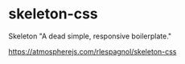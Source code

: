 # skeleton-css
Skeleton "A dead simple, responsive boilerplate."

https://atmospherejs.com/rlespagnol/skeleton-css
